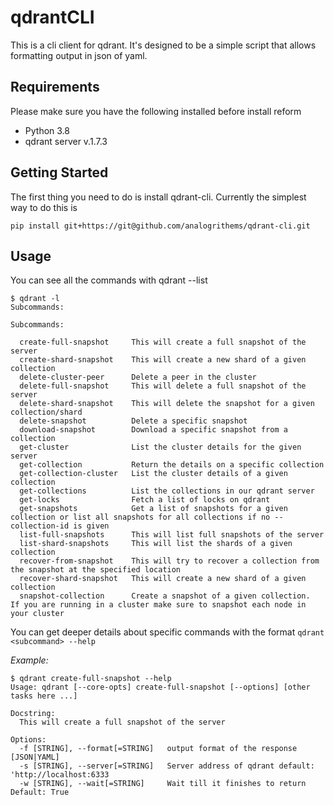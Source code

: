 # qdrantCLI

This is a cli client for qdrant.  It's designed to be a simple script that allows formatting output in json of yaml.

## Requirements

Please make sure you have the following installed before install reform

* Python 3.8
* qdrant server v.1.7.3 

## Getting Started
The first thing you need to do is install qdrant-cli.  Currently the simplest way to do this is 

```
pip install git+https://git@github.com/analogrithems/qdrant-cli.git
```

## Usage 
You can see all the commands with qdrant --list

```
$ qdrant -l
Subcommands:

Subcommands:

  create-full-snapshot     This will create a full snapshot of the server
  create-shard-snapshot    This will create a new shard of a given collection
  delete-cluster-peer      Delete a peer in the cluster
  delete-full-snapshot     This will delete a full snapshot of the server
  delete-shard-snapshot    This will delete the snapshot for a given collection/shard
  delete-snapshot          Delete a specific snapshot
  download-snapshot        Download a specific snapshot from a collection
  get-cluster              List the cluster details for the given server
  get-collection           Return the details on a specific collection
  get-collection-cluster   List the cluster details of a given collection
  get-collections          List the collections in our qdrant server
  get-locks                Fetch a list of locks on qdrant
  get-snapshots            Get a list of snapshots for a given collection or list all snapshots for all collections if no --collection-id is given
  list-full-snapshots      This will list full snapshots of the server
  list-shard-snapshots     This will list the shards of a given collection
  recover-from-snapshot    This will try to recover a collection from the snapshot at the specified location
  recover-shard-snapshot   This will create a new shard of a given collection
  snapshot-collection      Create a snapshot of a given collection.  If you are running in a cluster make sure to snapshot each node in your cluster
```

You can get deeper details about specific commands with the format `qdrant <subcommand> --help`

*Example:* 

```
$ qdrant create-full-snapshot --help
Usage: qdrant [--core-opts] create-full-snapshot [--options] [other tasks here ...]

Docstring:
  This will create a full snapshot of the server

Options:
  -f [STRING], --format[=STRING]   output format of the response [JSON|YAML]
  -s [STRING], --server[=STRING]   Server address of qdrant default: 'http://localhost:6333
  -w [STRING], --wait[=STRING]     Wait till it finishes to return Default: True
```